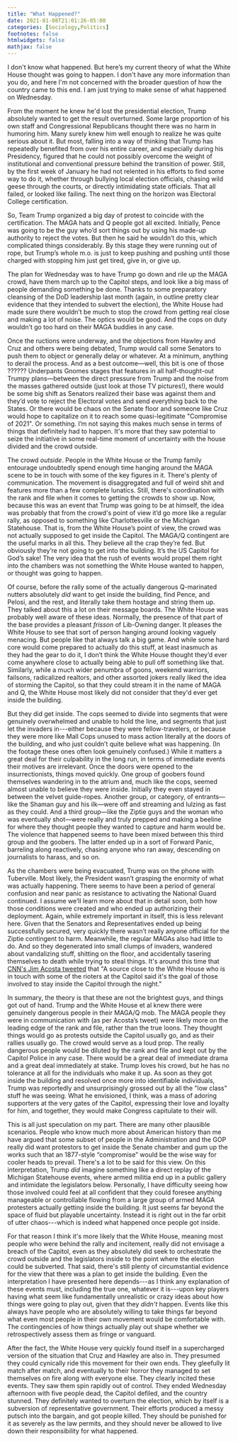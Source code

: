 ```yaml
---
title: "What Happened?"
date: 2021-01-08T21:01:26-05:00
categories: [Sociology,Politics]
footnotes: false
htmlwidgets: false
mathjax: false
---
```



I don't know what happened. But here’s my current theory of what the White House thought was going to happen. I don't have any more information than you do, and here I'm not concerned with the broader question of how the country came to this end. I am just trying to make sense of what happened on Wednesday. 

From the moment he knew he'd lost the presidential election, Trump absolutely wanted to get the result overturned. Some large proportion of his own staff and Congressional Republicans thought there was no harm in humoring him. Many surely knew him well enough to realize he was quite serious about it. But most, falling into a way of thinking that Trump has repeatedly benefited from over his entire career, and especially during his Presidency, figured that he could not possibly overcome the weight of institutional and conventional pressure behind the transition of power. Still, by the first week of January he had not relented in his efforts to find some way to do it, whether through bullying local election officials, chasing wild geese through the courts, or directly intimidating state officials. That all failed, or looked like failing. The next thing on the horizon was Electoral College certification.


So, Team Trump organized a big day of protest to coincide with the certification. The MAGA hats and Q people got all excited. Initially, Pence was going to be the guy who’d sort things out by using his made-up authority to reject the votes. But then he said he wouldn’t do this, which complicated things considerably. By this stage they were running out of rope, but Trump’s whole m.o. is just to keep pushing and pushing until those charged with stopping him just get tired, give in, or give up. 

The plan for Wednesday was to have Trump go down and rile up the MAGA crowd, have them march up to the Capitol steps, and look like a big mass of people demanding something be done. Thanks to some preparatory cleansing of the DoD leadership last month (again, in outline pretty clear evidence that they intended to subvert the election), the White House had made sure there wouldn’t be much to stop the crowd from getting real close and making a lot of noise. The optics would be good. And the cops on duty wouldn’t go too hard on their MAGA buddies in any case.

Once the ructions were underway, and the objections from Hawley and Cruz and others were being debated, Trump would call some Senators to push them to object or generally delay or whatever. At a minimum, anything to derail the process. And as a best outcome—well, this bit is one of those ?????? Underpants Gnomes stages that features in all half-thought-out Trumpy plans—between the direct pressure from Trump and the noise from the masses gathered outside (just look at those TV pictures!), there would be some big shift as Senators realized their base was against them and they’d vote to reject the Electoral votes and send everything back to the States. Or there would be chaos on the Senate floor and someone like Cruz would hope to capitalize on it to reach some quasi-legitimate "Compromise of 2021". Or something. I’m not saying this makes much sense in terms of things that definitely had to happen. It's more that they saw potential to seize the initiative in some real-time moment of uncertainty with the house divided and the crowd outside.

The crowd _outside_. People in the White House or the Trump family entourage undoubtedly spend enough time hanging around the MAGA scene to be in touch with some of the key figures in it. There's plenty of communication. The movement is disaggregated and full of weird shit and features more than a few complete lunatics. Still, there's coordination with the rank and file when it comes to getting the crowds to show up. Now, because this was an event that Trump was going to be at himself, the idea was probably that from the crowd's point of view it’d go more like a regular rally, as opposed to something like Charlottesville or the Michigan Statehouse. That is, from the White House’s point of view, the crowd was not actually supposed to get inside the Capitol. The MAGA/Q contingent are the useful marks in all this. They believe all the crap they’re fed. But obviously they’re not going to get into the building. It’s the US Capitol for God’s sake! The very idea that the rush of events would propel them right into the chambers was not something the White House wanted to happen, or thought was going to happen.

Of course, before the rally some of the actually dangerous Q-marinated nutters absolutely _did_ want to get inside the building, find Pence, and Pelosi, and the rest, and literally take them hostage and string them up. They talked about this a lot on their message boards. The White House was probably well aware of these ideas. Normally, the presence of that part of the base provides a pleasant _frisson_ of Lib-Owning danger. It pleases the White House to see that sort of person hanging around looking vaguely menacing. But people like that always talk a big game. And while some hard core would come prepared to actually do this stuff, at least inasmuch as they had the gear to do it, I don’t think the White House thought they’d ever come anywhere close to actually being able to pull off something like that. Similarly, while a much wider penumbra of goons, weekend warriors, failsons, radicalized realtors, and other assorted jokers really liked the idea of storming the Capitol, so that they could stream it in the name of MAGA and Q, the White House most likely did not consider that they'd ever get inside the building.

But they did get inside. The cops seemed to divide into segments that were genuinely overwhelmed and unable to hold the line, and segments that just let the invaders in---either because they were fellow-travelers, or because they were more like Mall Cops unused to mass action literally at the doors of the building, and who just couldn’t quite believe what was happening. (In the footage these ones often look genuinely confused.) While it matters a great deal for their culpability in the long run, in terms of immediate events their motives are irrelevant. Once the doors were opened to the insurrectionists, things moved quickly. One group of goobers found themselves wandering in to the atrium and, much like the cops, seemed almost unable to believe they were inside. Initially they even stayed in between the velvet guide-ropes. Another group, or category, of entrants—like the Shaman guy and his ilk—were off and streaming and lulzing as fast as they could. And a third group—like the Ziptie guys and the woman who was eventually shot—were really and truly prepped and making a beeline for where they thought people they wanted to capture and harm would be. The violence that happened seems to have been mixed between this third group and the goobers. The latter ended up in a sort of Forward Panic, barreling along reactively, chasing anyone who ran away, descending on journalists to harass, and so on.

As the chambers were being evacuated, Trump was on the phone with Tuberville. Most likely, the President wasn’t grasping the enormity of what was actually happening. There seems to have been a period of general confusion and near panic as resistance to activating the National Guard continued. I assume we’ll learn more about that in detail soon, both how those conditions were created and who ended up authorizing their deployment. Again, while extremely important in itself, this is less relevant here. Given that the Senators and Representatives ended up being successfully secured, very quickly there wasn’t really anyone official for the Ziptie contingent to harm. Meanwhile, the regular MAGAs also had little to do. And so they degenerated into small clumps of invaders, wandered about vandalizing stuff, shitting on the floor, and accidentally tasering themselves to death while trying to steal things. It's around this time that [CNN's Jim Acosta tweeted](https://twitter.com/Acosta/status/1346927966144655362) that "A source close to the White House who is in touch with some of the rioters at the Capitol said it's the goal of those involved to stay inside the Capitol through the night." 

In summary, the theory is that these are not the brightest guys, and things got out of hand. Trump and the White House et al knew there were genuinely dangerous people in their MAGA/Q mob. The MAGA people they were in communication with (as per Acosta’s tweet) were likely more on the leading edge of the rank and file, rather than the true loons. They thought things would go as protests outside the Capitol usually go, and as their rallies usually go. The crowd would serve as a loud prop. The really dangerous people would be diluted by the rank and file and kept out by the Capitol Police in any case. There would be a great deal of immediate drama and a great deal immediately at stake. Trump loves his crowd, but he has no tolerance at all for the individuals who make it up. As soon as they got inside the building and resolved once more into identifiable individuals, Trump was reportedly and unsurprisingly grossed out by all the "low class" stuff he was seeing. What he envisioned, I think, was a mass of adoring supporters at the very gates of the Capitol, expressing their love and loyalty for him, and together, they would make Congress capitulate to their will. 

This is all just speculation on my part. There are many other plausible scenarios. People who know much more about American history than me have argued that some subset of people in the Administration and the GOP really did want protestors to get inside the Senate chamber and gum up the works such that an 1877-style “compromise” would be the wise way for cooler heads to prevail. There's a lot to be said for this view. On this interpretation, Trump _did_ imagine something like a direct replay of the Michigan Statehouse events, where armed militia end up in a public gallery and intimidate the legislators below. Personally, I have difficulty seeing how those involved could feel at all confident that they could foresee anything manageable or controllable flowing from a large group of armed MAGA protesters actually getting inside the building. It just seems far beyond the space of fluid but playable uncertainty. Instead it is right out in the far orbit of utter chaos---which is indeed what happened once people got inside. 

For that reason I think it's more likely that the White House, meaning most people who were behind the rally and incitement, really did not envisage a breach of the Capitol, even as they absolutely did seek to orchestrate the crowd outside and the legislators inside to the point where the election could be subverted. That said, there's still plenty of circumstantial evidence for the view that there was a plan to get inside the building. Even the interpretation I have presented here depends---as I think any explanation of these events must, including the true one, whatever it is---upon key players having what seem like fundamentally unrealistic or crazy ideas about how things were going to play out, given that they _didn't_ happen. Events like this always have people who are absolutely willing to take things far beyond what even most people in their own movement would be comfortable with. The contingencies of how things actually play out shape whether we retrospectively assess them as fringe or vanguard.

After the fact, the White House very quickly found itself in a supercharged version of the situation that Cruz and Hawley are also in. They presumed they could cynically ride this movement for their own ends. They gleefully lit match after match, and eventually to their horror they managed to set themselves on fire along with everyone else. They clearly incited these events. They saw them spin rapidly out of control. They ended Wednesday afternoon with five people dead, the Capitol defiled, and the country stunned. They definitely wanted to overturn the election, which by itself is a subversion of representative government. Their efforts produced a messy putsch into the bargain, and got people killed. They should be punished for it as severely as the law permits, and they should never be allowed to live down their responsibility for what happened.
